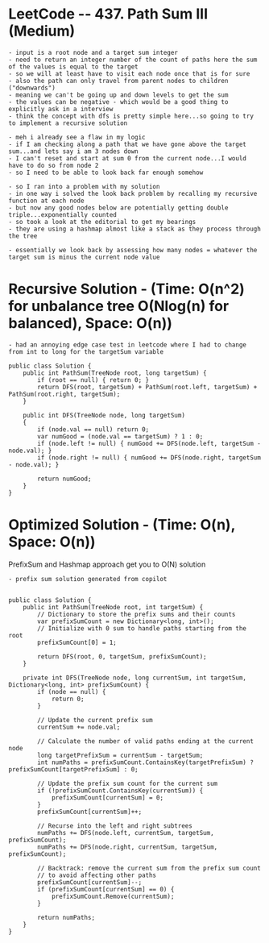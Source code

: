 # LeetCode -- 437. Path Sum III (Medium)

    - input is a root node and a target sum integer
    - need to return an integer number of the count of paths here the sum of the values is equal to the target
    - so we will at least have to visit each node once that is for sure
    - also the path can only travel from parent nodes to children ("downwards")
    - meaning we can't be going up and down levels to get the sum
    - the values can be negative - which would be a good thing to explicitly ask in a interview
    - think the concept with dfs is pretty simple here...so going to try to implement a recursive solution

    - meh i already see a flaw in my logic
    - if I am checking along a path that we have gone above the target sum...and lets say i am 3 nodes down
    - I can't reset and start at sum 0 from the current node...I would have to do so from node 2
    - so I need to be able to look back far enough somehow

    - so I ran into a problem with my solution
    - in one way i solved the look back problem by recalling my recursive function at each node
    - but now any good nodes below are potentially getting double triple...exponentially counted
    - so took a look at the editorial to get my bearings 
    - they are using a hashmap almost like a stack as they process through the tree

    - essentially we look back by assessing how many nodes = whatever the target sum is minus the current node value



# Recursive Solution - (Time: O(n^2) for unbalance tree O(Nlog(n) for balanced), Space: O(n))

    - had an annoying edge case test in leetcode where I had to change from int to long for the targetSum variable

    public class Solution {
        public int PathSum(TreeNode root, long targetSum) {
            if (root == null) { return 0; }
            return DFS(root, targetSum) + PathSum(root.left, targetSum) + PathSum(root.right, targetSum);
        }

        public int DFS(TreeNode node, long targetSum)
        {
            if (node.val == null) return 0;
            var numGood = (node.val == targetSum) ? 1 : 0;
            if (node.left != null) { numGood += DFS(node.left, targetSum - node.val); }
            if (node.right != null) { numGood += DFS(node.right, targetSum - node.val); }

            return numGood;
        }
    }


# Optimized Solution - (Time: O(n), Space: O(n))
PrefixSum and Hashmap approach get you to O(N) solution

    - prefix sum solution generated from copilot


    public class Solution {
        public int PathSum(TreeNode root, int targetSum) {
            // Dictionary to store the prefix sums and their counts
            var prefixSumCount = new Dictionary<long, int>();
            // Initialize with 0 sum to handle paths starting from the root
            prefixSumCount[0] = 1;

            return DFS(root, 0, targetSum, prefixSumCount);
        }

        private int DFS(TreeNode node, long currentSum, int targetSum, Dictionary<long, int> prefixSumCount) {
            if (node == null) {
                return 0;
            }

            // Update the current prefix sum
            currentSum += node.val;

            // Calculate the number of valid paths ending at the current node
            long targetPrefixSum = currentSum - targetSum;
            int numPaths = prefixSumCount.ContainsKey(targetPrefixSum) ? prefixSumCount[targetPrefixSum] : 0;

            // Update the prefix sum count for the current sum
            if (!prefixSumCount.ContainsKey(currentSum)) {
                prefixSumCount[currentSum] = 0;
            }
            prefixSumCount[currentSum]++;

            // Recurse into the left and right subtrees
            numPaths += DFS(node.left, currentSum, targetSum, prefixSumCount);
            numPaths += DFS(node.right, currentSum, targetSum, prefixSumCount);

            // Backtrack: remove the current sum from the prefix sum count
            // to avoid affecting other paths
            prefixSumCount[currentSum]--;
            if (prefixSumCount[currentSum] == 0) {
                prefixSumCount.Remove(currentSum);
            }

            return numPaths;
        }
    }








